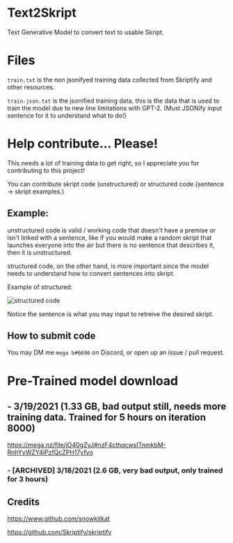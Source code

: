 # Text2Skript

Text Generative Model to convert text to usable Skript.

# Files

`train.txt` is the non jsonifyed training data collected from Skriptify and other resources.

`train-json.txt` is the jsonified training data, this is the data that is used to train the model due to new line limitations with GPT-2. (Must JSONify input sentence for it to understand what to do!)

# Help contribute... Please!

This needs a lot of training data to get right, so I appreciate you for contributing to this project!

You can contribute skript code (unstructured) or structured code (sentence -> skript examples.)

## Example:

unstructured code is valid / working code that doesn't have a premise or isn't linked with a sentence, like if you would make a random skript that launches everyone into the air but there is no sentence that describes it, then it is unstructured.

structured code, on the other hand, is more important since the model needs to understand how to convert sentences into skript.

Example of structured:

![structured code](https://media.discordapp.net/attachments/644989803494113296/822688596925349938/unknown.png)

Notice the sentence is what you may input to retreive the desired skript.

## How to submit code

You may DM me `mega b#6696` on Discord, or open up an issue / pull request.

# Pre-Trained model download

## - 3/19/2021 (1.33 GB, bad output still, needs more training data. Trained for 5 hours on iteration 8000)
https://mega.nz/file/jO40gZyJ#nzF4cthqcwsITnmkbM-RnhYvWZY4iPzfQcZPH17yfvo

### - [ARCHIVED] 3/18/2021 (2.6 GB, very bad output, only trained for 3 hours) 

## Credits

https://www.github.com/snowkitkat

https://github.com/Skriptify/skriptify
